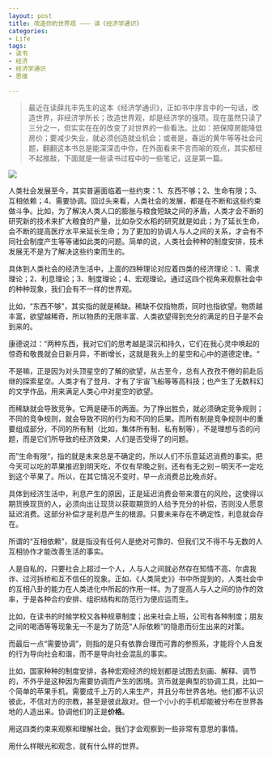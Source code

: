 ```yaml
---
layout: post
title: 改造你的世界观 ——— 读《经济学通识》
categories:
- Life
tags:
- 读书
- 经济
- 经济学通识
- 思维

---
```


> 最近在读薛兆丰先生的这本《经济学通识》，正如书中序言中的一句话，改造世界，非经济学所长；改造世界观，却是经济学的强项。现在虽然只读了三分之一，但实实在在的改变了对世界的一些看法。比如：把保障房能降低房价；要减少失业，就必须创造就业机会；或者是，春运的黄牛等等社会问题，翻翻这本书总是能深深击中你，在外面看来不言而喻的观点，其实都经不起推敲，下面就是一些读书过程中的一些笔记，这是第一篇。

![](http://ww2.sinaimg.cn/large/0060lm7Tgw1f2226ybr95j30qe0h8abs.jpg)

人类社会发展至今，其实普遍面临着一些约束：1、东西不够；2、生命有限；3、互相依赖；4、需要协调。回过头来看，人类社会的发展，都是在不断和这些约束做斗争。比如，为了解决人类人口的膨胀与粮食短缺之间的矛盾，人类才会不断的研究新的技术来扩大粮食的产量，比如杂交水稻的研究就是如此；为了延长生命，会不断的提高医疗水平来延长生命；为了更加的协调人与人之间的关系，才会有不同社会制度产生等等诸如此类的问题。简单的说，人类社会种种的制度安排，技术发展无不是为了解决这些约束而生的。

具体到人类社会的经济生活中，上面的四种理论对应着四类的经济理论：1、需求理论；2、利息理论；3、制度理论；4、宏观理论。通过这四个视角来观察社会中的种种现象，我们会有不一样的世界观。

比如，“东西不够”，其实指的就是稀缺。稀缺不仅指物质，同时也指欲望。物质越丰富，欲望越稀奇，所以物质的无限丰富、人类欲望得到充分的满足的日子是不会到来的。

康德说过：“两种东西，我对它们的思考越是深沉和持久，它们在我心灵中唤起的惊奇和敬畏就会日新月异，不断增长，这就是我头上的星空和心中的道德定律。“

不是嘛，正是因为对头顶星空的了解的欲望，从古至今，总有人孜孜不倦的前赴后继的探索星空。人类才有了登月、才有了宇宙飞船等等高科技；也产生了无数科幻的文学作品，用来满足人类心中对星空的欲望。

而稀缺就会导致竞争。它两是硬币的两面。为了挣出胜负，就必须确定竞争规则；不同的竞争规则，就会导致不同的行为和不同的后果。而所有制是竞争规则中的重要组成部分，不同的所有制（比如，集体所有制、私有制等），不是理想与否的问题，而是它们所导致的经济效果，人们是否受得了的问题。

而”生命有限“，指的就是未来总是不确定的，所以人们不乐意延迟消费的事实。把今天可以吃的苹果推迟到明天吃，不仅有早晚之别，还有有无之别－明天不一定吃到这个苹果了。所以，在其它情况不变时，早一点消费总比晚点好。

具体到经济生活中，利息产生的原因，正是延迟消费会带来潜在的风险，这使得以期货换现货的人，必须向出让现货以获取期货的人给予充分的补偿，否则没人愿意延迟消费。这部分补偿才是利息产生的根源。只要未来存在不确定性，利息就会存在。

所谓的“互相依赖”，就是指没有任何人是绝对可靠的、但我们又不得不与无数的人互相协作才能改善生活的事实。

人是自私的，只要社会上超过一个人，人与人之间就必然存在知情不高、尔虞我诈、过河拆桥和互不信任的现象。正如、《人类简史》》书中所提到的，人类社会中的互相八卦的能力在人类进化中所起的作用一样。为了提高人与人之间的协作的效率，于是各种合约安排、组织结构和防范行为便应运而生。

比如，在读书的时候学校又各种规章制度；出来社会上班，公司有各种制度；朋友之间的喝酒等等现象无一不是为了防范“人际依赖”的隐患而衍生出来的对策。

而最后一点“需要协调”，则指的是只有依靠合理而可靠的参照系，才能将个人自发的行为导向社会和谐，而不是导向社会混乱的事实。

比如，国家种种的制度安排，各种宏观经济的规划都是试图去刻画、解释、调节的，不外乎是这种因为需要协调而产生的困境。货币就是典型的协调工具，比如一个简单的苹果手机，需要成千上万的人来生产，并且分布世界各地。他们都不认识彼此，不信对方的宗教，甚至是彼此敌对。但一个小小的手机却能被分布在世界各地的人造出来。协调他们的正是**价格**。

用这四类约束来观察和理解社会。我们才会观察到一些非常有意思的事情。

用什么样眼光和观念，就有什么样的世界。












